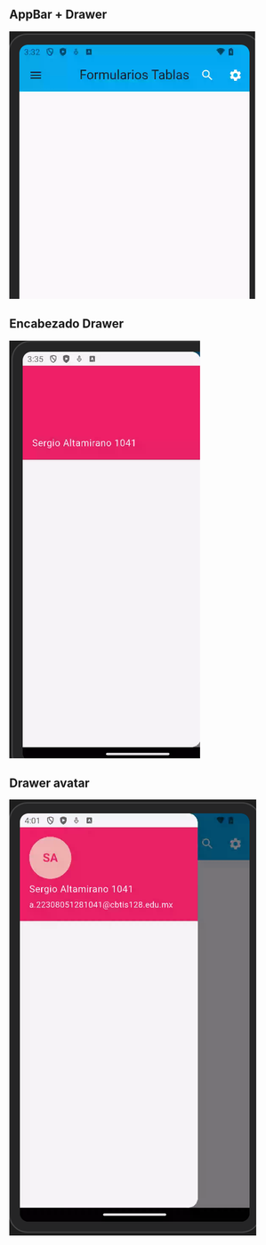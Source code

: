 ## AppBar + Drawer
![alt text](image.png)

## Encabezado Drawer
![alt text](image-2.png)

## Drawer avatar
![alt text](image-3.png)